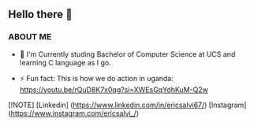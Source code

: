 ##             Hello there 👋

###            ABOUT ME

- 🌱 I'm Currently studing Bachelor of Computer Science at UCS and learning C language as I go.

- ⚡ Fun fact: This is how we do action in uganda: https://youtu.be/rQuD8K7x0qg?si=XWEsGqYdhKuM-Q2w

[!NOTE]
[Linkedin] (https://www.linkedin.com/in/ericsalvi67/)
[Instagram] (https://www.instagram.com/ericsalvi_/)


<!--
**ericsalvi67/ericsalvi67** is a ✨ _special_ ✨ repository because its `README.md` (this file) appears on your GitHub profile.

Here are some ideas to get you started:

- 🔭 I’m currently working on ...
- 🌱 I’m currently learning ...
- 👯 I’m looking to collaborate on ...
- 🤔 I’m looking for help with ...
- 💬 Ask me about ...
- 📫 How to reach me: ...
- 😄 Pronouns: ...
- ⚡ Fun fact: ...
-->
